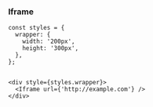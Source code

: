 ### Iframe

    const styles = {
      wrapper: {
        width: '200px',
        height: '300px',
      },
    };


    <div style={styles.wrapper}>
      <Iframe url={'http://example.com'} />
    </div>

